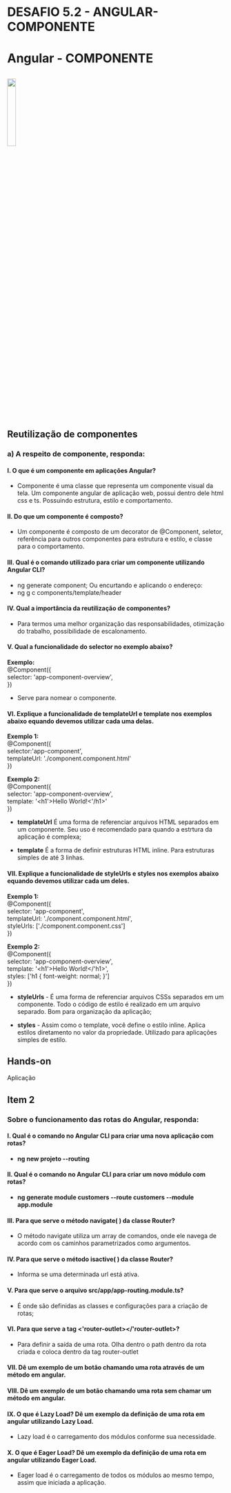 <h1>DESAFIO 5.2 - ANGULAR-COMPONENTE</h1>
<h1>Angular - COMPONENTE</h1>
<h2><img src="https://ik.imagekit.io/3mfjmziiqmi/angular_gUKFNTt1j.jpg?updatedAt=1639076604509" style="width: 20%"></h2>

## Reutilização de componentes

### a) A respeito de componente, responda:

#### I. O que é um componente em aplicações Angular?

- Componente é uma classe que representa um componente visual da tela. Um componente angular de aplicação web, possui dentro dele html css e ts. Possuindo estrutura, estilo e comportamento.

#### II. Do que um componente é composto?

- Um componente é composto de um decorator de @Component, seletor, referência para outros componentes para estrutura e estilo, e classe para o comportamento.

#### III. Qual é o comando utilizado para criar um componente utilizando Angular CLI?

- ng generate component; Ou encurtando e aplicando o endereço: 
- ng g c components/template/header

#### IV. Qual a importância da reutilização de componentes?

- Para termos uma melhor organização das responsabilidades, otimização do trabalho, possibilidade de escalonamento.

#### V.   Qual a funcionalidade do selector no exemplo abaixo?

**Exemplo:**<br>
@Component({<br>
    selector: 'app-component-overview',<br>
    })

- Serve para nomear o componente.

#### VI. Explique a funcionalidade de templateUrl e template nos exemplos abaixo equando devemos utilizar cada uma delas.

**Exemplo 1:**<br>
@Component({<br>
    selector:'app-component',<br>
    templateUrl: './component.component.html'<br>
    })

**Exemplo 2:**<br>
@Component({<br>
    selector: 'app-component-overview',<br>
    template: '<h1'>Hello World!<'/h1>'<br>
    })

- **templateUrl** É uma forma de referenciar arquivos HTML separados em um componente. Seu uso é recomendado para quando a estrtura da aplicação é complexa;

- **template** É a forma de definir estruturas HTML inline. Para estruturas simples de até 3 linhas.

#### VII. Explique a funcionalidade de styleUrls e styles nos exemplos abaixo equando devemos utilizar cada um deles.

**Exemplo 1:**<br>
@Component({<br>
    selector: 'app-component',<br>
    templateUrl: './component.component.html',<br>
    styleUrls: ['./component.component.css']<br>
    })
    
**Exemplo 2:**<br>
@Component({<br>
    selector: 'app-component-overview',<br>
    template: '<h1'>Hello World!</'h1>',<br>
    styles: ['h1 { font-weight: normal; }']<br>
    })

- **styleUrls** - É uma forma de referenciar arquivos CSSs separados em um componente. Todo o código de estilo é realizado em um arquivo separado. Bom para organização da aplicação;

- **styles** - Assim como o template, você define o estilo inline. Aplica estilos diretamento no valor da propriedade. Utilizado para aplicações simples de estilo.


## Hands-on

Aplicação

## Item 2

### Sobre o funcionamento das rotas do Angular, responda:

#### I. Qual é o comando no Angular CLI para criar uma nova aplicação com rotas?

- **ng new projeto --routing**<br>

#### II. Qual é o comando no Angular CLI para criar um novo módulo com rotas?

- **ng generate module customers --route customers --module app.module**<br>

#### III. Para que serve o método navigate( ) da classe Router?

- O método navigate utiliza um array de comandos, onde ele navega de acordo com os caminhos parametrizados como argumentos.

#### IV. Para que serve o método isactive( ) da classe Router?    

- Informa se uma determinada url está ativa. 

#### V.  Para que serve o arquivo src/app/app-routing.module.ts?

- É onde são definidas as classes e configurações para a criação de rotas; 

#### VI. Para que serve a tag <'router-outlet></'router-outlet>?

- Para definir a saída de uma rota. Olha dentro o path dentro da rota criada e coloca dentro da tag router-outlet

#### VII. Dê um exemplo de um botão chamando uma rota através de um método em angular.

#### VIII. Dê um exemplo de um botão chamando uma rota sem chamar um método em angular.

#### IX. O que é Lazy Load? Dê um exemplo da definição de uma rota em angular utilizando Lazy Load.

- Lazy load é o carregamento dos módulos conforme sua necessidade.

#### X. O que é Eager Load? Dê um exemplo da definição de uma rota em angular utilizando Eager Load.

- Eager load é o carregamento de todos os módulos ao mesmo tempo, assim que iniciada a aplicação.
